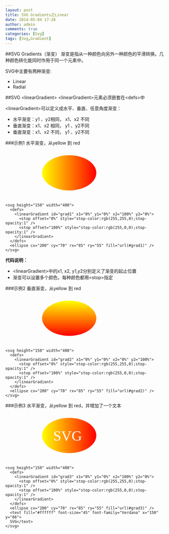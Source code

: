 ```yaml
---
layout: post
title: SVG Gradients之Linear
date: 2014-05-04 17:28
author: admin
comments: true
categories: [Svg]
tags: [Svg,Gradient]
---
```

##SVG Gradients（渐变）
渐变是指从一种颜色向另外一种颜色的平滑转换。几种颜色转化能同时作用于同一个元素中。

SVG中主要有两种渐变:

* Linear
* Radial

##SVG &lt;linearGradient&gt; 
&lt;linearGradient&gt;元素必须嵌套在&lt;defs&gt;中

&lt;linearGradient&gt;可以定义成水平、垂直、任意角度渐变：

* 水平渐变：y1 、y2相同， x1、x2 不同
* 垂直渐变：x1、x2 相同， y1 、y2不同
* 垂直渐变：x1、x2 不同， y1 、y2不同

###示例1
水平渐变，从yellow 到 red

<svg height="150" width="400">
  <defs>
<linearGradient id="grad1" x1="0%" y1="0%" x2="100%" y2="0%">
  <stop offset="0%" style="stop-color:rgb(255,255,0);stop-opacity:1" />
  <stop offset="100%" style="stop-color:rgb(255,0,0);stop-opacity:1" />
</linearGradient>
  </defs>
  <ellipse cx="200" cy="70" rx="85" ry="55" fill="url(#grad1)" />
</svg>

	<svg height="150" width="400">
	  <defs>
	    <linearGradient id="grad1" x1="0%" y1="0%" x2="100%" y2="0%">
	      <stop offset="0%" style="stop-color:rgb(255,255,0);stop-opacity:1" />
	      <stop offset="100%" style="stop-color:rgb(255,0,0);stop-opacity:1" />
	    </linearGradient>
	  </defs>
	  <ellipse cx="200" cy="70" rx="85" ry="55" fill="url(#grad1)" />
	</svg>

**代码说明：**

* &lt;linearGradient&gt;中的x1, x2, y1,y2分别定义了渐变的起止位置
* 渐变可以设置多个颜色，每种颜色都用&lt;stop&gt;指定

###示例2
垂直渐变，从yellow 到 red

<svg height="150" width="400">
  <defs>
<linearGradient id="grad2" x1="0%" y1="0%" x2="0%" y2="100%">
  <stop offset="0%" style="stop-color:rgb(255,255,0);stop-opacity:1" />
  <stop offset="100%" style="stop-color:rgb(255,0,0);stop-opacity:1" />
</linearGradient>
  </defs>
  <ellipse cx="200" cy="70" rx="85" ry="55" fill="url(#grad2)" />
</svg>

	<svg height="150" width="400">
	  <defs>
	    <linearGradient id="grad2" x1="0%" y1="0%" x2="0%" y2="100%">
	      <stop offset="0%" style="stop-color:rgb(255,255,0);stop-opacity:1" />
	      <stop offset="100%" style="stop-color:rgb(255,0,0);stop-opacity:1" />
	    </linearGradient>
	  </defs>
	  <ellipse cx="200" cy="70" rx="85" ry="55" fill="url(#grad2)" />
	</svg>

###示例3
水平渐变，从yellow 到 red，并增加了一个文本

<svg height="150" width="400">
  <defs>
<linearGradient id="grad3" x1="0%" y1="0%" x2="100%" y2="0%">
  <stop offset="0%" style="stop-color:rgb(255,255,0);stop-opacity:1" />
  <stop offset="100%" style="stop-color:rgb(255,0,0);stop-opacity:1" />
</linearGradient>
  </defs>
  <ellipse cx="200" cy="70" rx="85" ry="55" fill="url(#grad3)" />
  <text fill="#ffffff" font-size="45" font-family="Verdana" x="150" y="86">
  SVG</text>
</svg>

	<svg height="150" width="400">
	  <defs>
	    <linearGradient id="grad3" x1="0%" y1="0%" x2="100%" y2="0%">
	      <stop offset="0%" style="stop-color:rgb(255,255,0);stop-opacity:1" />
	      <stop offset="100%" style="stop-color:rgb(255,0,0);stop-opacity:1" />
	    </linearGradient>
	  </defs>
	  <ellipse cx="200" cy="70" rx="85" ry="55" fill="url(#grad3)" />
	  <text fill="#ffffff" font-size="45" font-family="Verdana" x="150" y="86">
	  SVG</text>
	</svg>